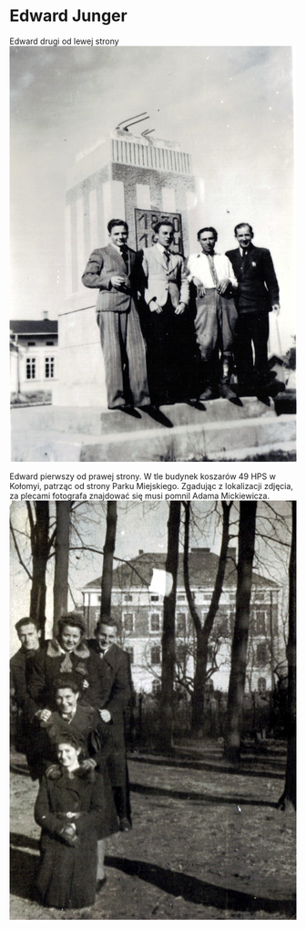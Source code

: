 # Edward Junger

Edward drugi od lewej strony
![image-01.jpg](image-01.jpg)

Edward pierwszy od prawej strony. W tle budynek koszarów 49 HPS w Kołomyi, patrząc od strony Parku Miejskiego. Zgadując z lokalizacji zdjęcia, za plecami fotografa znajdować się musi pomnil Adama Mickiewicza.
![image-02.jpg](image-02.jpg)
